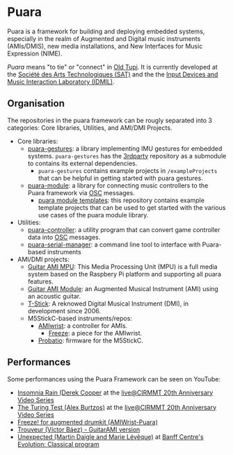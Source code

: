 # Puara

Puara is a framework for building and deploying embedded systems, especially in the realm of Augmented and Digital music instruments (AMIs/DMIS), new media installations, and New Interfaces for Music Expression (NIME).

*Puara* means "to tie" or "connect" in [Old Tupi](https://en.wikipedia.org/wiki/Tupi_language). It is currently developed at the [Société des Arts Technologiques (SAT)](https://sat.qc.ca/en/innovation/) and the the [Input Devices and Music Interaction Laboratory (IDMIL)](http://www-new.idmil.org/).

## Organisation
The repositories in the puara framework can be rougly separated into 3 categories: Core libraries, Utilities, and AMI/DMI Projects.
- Core libraries:
    - [puara-gestures](https://github.com/Puara/puara-gestures): a library implementing IMU gestures for embedded systems. `puara-gestures` has the [3rdparty](https://github.com/Puara/3rdparty) repository as a submodule to contains its external dependencies.
        - `puara-gestures` contains example projects in `/exampleProjects` that can be helpful in getting started with puara gestures.
    - [puara-module](https://github.com/Puara/puara-module): a library for connecting music controllers to the Puara framework via [OSC](https://opensoundcontrol.stanford.edu/) messages.
        - [puara module templates](https://github.com/Puara/puara-module-templates): this repository contains example template projects that can be used to get started with the various use cases of the puara module library.
- Utilities:
    - [puara-controller](https://github.com/Puara/puara-controller): a utility program that can convert game controller data into [OSC](https://opensoundcontrol.stanford.edu/) messages.
    - [puara-serial-manager](https://github.com/Puara/puara-serial-manager): a command line tool to interface with Puara-based instruments
- AMI/DMI projects:
    - [Guitar AMI MPU](https://github.com/Puara/MPU): This Media Processing Unit (MPU) is a full media system based on the Raspbery Pi platform and supporting all puara features.
    - [Guitar AMI Module](https://github.com/Puara/GuitarAMI): an Augmented Musical Instrument (AMI) using an acoustic guitar.
    - [T-Stick](https://github.com/Puara/T-Stick): A reknowed Digital Musical Instrument (DMI), in development since 2006.
    - M5StickC-based instruments/repos:
        - [AMIwrist](https://github.com/Puara/AMIwrist): a controller for AMIs.
            - [Freeze](https://github.com/Puara/Freeze): a piece for the AMIwrist.
        - [Probatio](https://github.com/Puara/Probatio): firmware for the M5StickC.

## Performances
Some performances using the Puara Framework can be seen on YouTube:

- [Insomnia Rain (Derek Cooper](https://youtu.be/Ho9kRBwjyEQ) at the [live@CIRMMT 20th Anniversary Video Series](https://www.cirmmt.org/en/events/live-cirmmt/video-series)
- [The Turing Test (Alex Burtzos)](https://youtu.be/pFRPbD7EmvQ) at the [live@CIRMMT 20th Anniversary Video Series](https://www.cirmmt.org/en/events/live-cirmmt/video-series)
- [Freeze! for augmented drumkit (AMIWrist-Puara)](https://youtu.be/4jlAkBIFVPU)
- [Trouveur (Víctor Báez) - GuitarAMI version](https://youtu.be/lEWevEhnPPg)
- [Unexpected (Martin Daigle and Marie Lévêque)](https://www.youtube.com/watch?v=WiXPAaQClEk&authuser=0) at [Banff Centre's Evolution: Classical program](https://www.banffcentre.ca/fr/events/evolution/classical/ellsworth-allegra-daigle-leveque)
